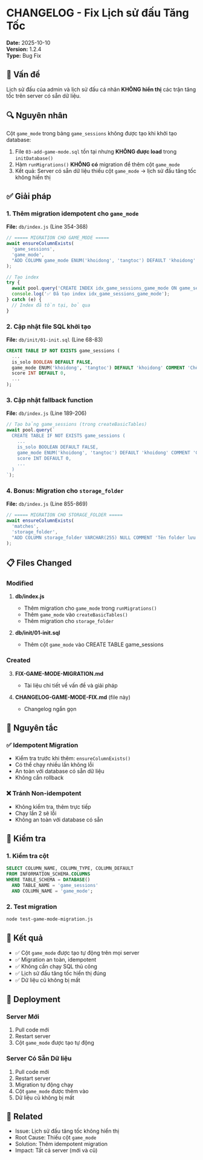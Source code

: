 # CHANGELOG - Fix Lịch sử đấu Tăng Tốc

**Date:** 2025-10-10  
**Version:** 1.2.4  
**Type:** Bug Fix

## 🐛 Vấn đề

Lịch sử đấu của admin và lịch sử đấu cá nhân **KHÔNG hiển thị** các trận tăng tốc trên server có sẵn dữ liệu.

## 🔍 Nguyên nhân

Cột `game_mode` trong bảng `game_sessions` không được tạo khi khởi tạo database:

1. File `03-add-game-mode.sql` tồn tại nhưng **KHÔNG được load** trong `initDatabase()`
2. Hàm `runMigrations()` **KHÔNG có** migration để thêm cột `game_mode`
3. Kết quả: Server có sẵn dữ liệu thiếu cột `game_mode` → lịch sử đấu tăng tốc không hiển thị

## ✅ Giải pháp

### 1. Thêm migration idempotent cho `game_mode`

**File:** `db/index.js` (Line 354-368)

```javascript
// ===== MIGRATION CHO GAME_MODE =====
await ensureColumnExists(
  'game_sessions',
  'game_mode',
  "ADD COLUMN game_mode ENUM('khoidong', 'tangtoc') DEFAULT 'khoidong' COMMENT 'Chế độ chơi: khoidong hoặc tangtoc' AFTER is_solo"
);

// Tạo index
try {
  await pool.query('CREATE INDEX idx_game_sessions_game_mode ON game_sessions(game_mode)');
  console.log('✅ Đã tạo index idx_game_sessions_game_mode');
} catch (e) {
  // Index đã tồn tại, bỏ qua
}
```

### 2. Cập nhật file SQL khởi tạo

**File:** `db/init/01-init.sql` (Line 68-83)

```sql
CREATE TABLE IF NOT EXISTS game_sessions (
  ...
  is_solo BOOLEAN DEFAULT FALSE,
  game_mode ENUM('khoidong', 'tangtoc') DEFAULT 'khoidong' COMMENT 'Chế độ chơi: khoidong hoặc tangtoc',
  score INT DEFAULT 0,
  ...
);
```

### 3. Cập nhật fallback function

**File:** `db/index.js` (Line 189-206)

```javascript
// Tạo bảng game_sessions (trong createBasicTables)
await pool.query(`
  CREATE TABLE IF NOT EXISTS game_sessions (
    ...
    is_solo BOOLEAN DEFAULT FALSE,
    game_mode ENUM('khoidong', 'tangtoc') DEFAULT 'khoidong' COMMENT 'Chế độ chơi: khoidong hoặc tangtoc',
    score INT DEFAULT 0,
    ...
  )
`);
```

### 4. Bonus: Migration cho `storage_folder`

**File:** `db/index.js` (Line 855-869)

```javascript
// ===== MIGRATION CHO STORAGE_FOLDER =====
await ensureColumnExists(
  'matches',
  'storage_folder',
  "ADD COLUMN storage_folder VARCHAR(255) NULL COMMENT 'Tên folder lưu trữ trên Data Node' AFTER data_node_id"
);
```

## 📋 Files Changed

### Modified

1. **db/index.js**
   - Thêm migration cho `game_mode` trong `runMigrations()`
   - Thêm `game_mode` vào `createBasicTables()`
   - Thêm migration cho `storage_folder`

2. **db/init/01-init.sql**
   - Thêm cột `game_mode` vào CREATE TABLE game_sessions

### Created

3. **FIX-GAME-MODE-MIGRATION.md**
   - Tài liệu chi tiết về vấn đề và giải pháp

4. **CHANGELOG-GAME-MODE-FIX.md** (file này)
   - Changelog ngắn gọn

## 🎯 Nguyên tắc

### ✅ Idempotent Migration

- Kiểm tra trước khi thêm: `ensureColumnExists()`
- Có thể chạy nhiều lần không lỗi
- An toàn với database có sẵn dữ liệu
- Không cần rollback

### ❌ Tránh Non-idempotent

- Không kiểm tra, thêm trực tiếp
- Chạy lần 2 sẽ lỗi
- Không an toàn với database có sẵn

## 🧪 Kiểm tra

### 1. Kiểm tra cột

```sql
SELECT COLUMN_NAME, COLUMN_TYPE, COLUMN_DEFAULT
FROM INFORMATION_SCHEMA.COLUMNS
WHERE TABLE_SCHEMA = DATABASE()
  AND TABLE_NAME = 'game_sessions'
  AND COLUMN_NAME = 'game_mode';
```

### 2. Test migration

```bash
node test-game-mode-migration.js
```

## 🎉 Kết quả

- ✅ Cột `game_mode` được tạo tự động trên mọi server
- ✅ Migration an toàn, idempotent
- ✅ Không cần chạy SQL thủ công
- ✅ Lịch sử đấu tăng tốc hiển thị đúng
- ✅ Dữ liệu cũ không bị mất

## 📝 Deployment

### Server Mới

1. Pull code mới
2. Restart server
3. Cột `game_mode` được tạo tự động

### Server Có Sẵn Dữ liệu

1. Pull code mới
2. Restart server
3. Migration tự động chạy
4. Cột `game_mode` được thêm vào
5. Dữ liệu cũ không bị mất

## 🔗 Related

- Issue: Lịch sử đấu tăng tốc không hiển thị
- Root Cause: Thiếu cột `game_mode`
- Solution: Thêm idempotent migration
- Impact: Tất cả server (mới và cũ)

